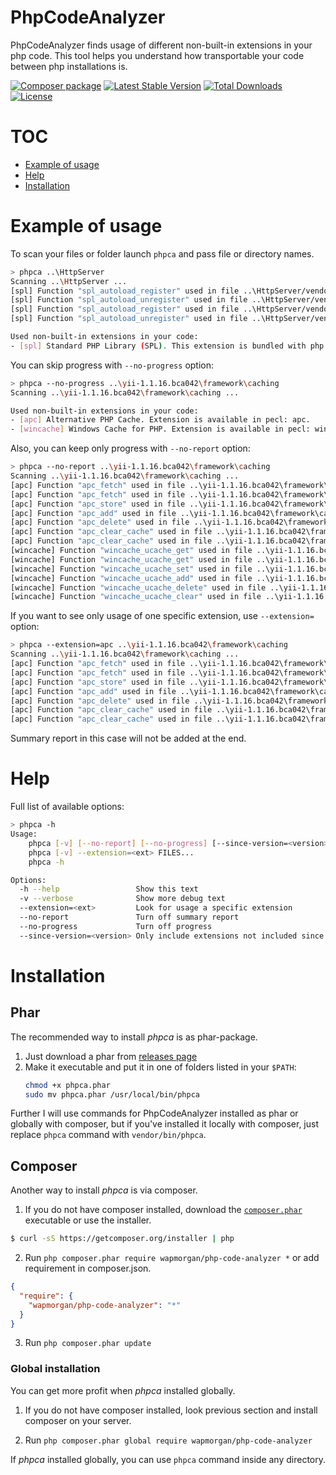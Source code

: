 # PhpCodeAnalyzer
PhpCodeAnalyzer finds usage of different non-built-in extensions in your php code.
This tool helps you understand how transportable your code between php installations is.

[![Composer package](http://composer.network/badge/wapmorgan/php-code-analyzer)](https://packagist.org/packages/wapmorgan/php-code-analyzer)
[![Latest Stable Version](https://poser.pugx.org/wapmorgan/php-code-analyzer/v/stable)](https://packagist.org/packages/wapmorgan/php-code-analyzer)
[![Total Downloads](https://poser.pugx.org/wapmorgan/php-code-analyzer/downloads)](https://packagist.org/packages/wapmorgan/php-code-analyzer)
[![License](https://poser.pugx.org/wapmorgan/php-code-analyzer/license)](https://packagist.org/packages/wapmorgan/php-code-analyzer)

# TOC
- [Example of usage](#example-of-usage)
- [Help](#help)
- [Installation](#installation)

# Example of usage
To scan your files or folder launch `phpca` and pass file or directory names.
``` sh
> phpca ..\HttpServer
Scanning ..\HttpServer ...
[spl] Function "spl_autoload_register" used in file ..\HttpServer/vendor/composer/ClassLoader.php[258]
[spl] Function "spl_autoload_unregister" used in file ..\HttpServer/vendor/composer/ClassLoader.php[266]
[spl] Function "spl_autoload_register" used in file ..\HttpServer/vendor/composer/autoload_real.php[22]
[spl] Function "spl_autoload_unregister" used in file ..\HttpServer/vendor/composer/autoload_real.php[24]

Used non-built-in extensions in your code:
- [spl] Standard PHP Library (SPL). This extension is bundled with php since PHP 5.0.0. Extension is available in pecl: spl.
```

You can skip progress with `--no-progress` option:
``` sh
> phpca --no-progress ..\yii-1.1.16.bca042\framework\caching
Scanning ..\yii-1.1.16.bca042\framework\caching ...

Used non-built-in extensions in your code:
- [apc] Alternative PHP Cache. Extension is available in pecl: apc.
- [wincache] Windows Cache for PHP. Extension is available in pecl: wincache.

```

Also, you can keep only progress with `--no-report` option:
``` sh
> phpca --no-report ..\yii-1.1.16.bca042\framework\caching
Scanning ..\yii-1.1.16.bca042\framework\caching ...
[apc] Function "apc_fetch" used in file ..\yii-1.1.16.bca042\framework\caching/CApcCache.php[46]
[apc] Function "apc_fetch" used in file ..\yii-1.1.16.bca042\framework\caching/CApcCache.php[56]
[apc] Function "apc_store" used in file ..\yii-1.1.16.bca042\framework\caching/CApcCache.php[70]
[apc] Function "apc_add" used in file ..\yii-1.1.16.bca042\framework\caching/CApcCache.php[84]
[apc] Function "apc_delete" used in file ..\yii-1.1.16.bca042\framework\caching/CApcCache.php[95]
[apc] Function "apc_clear_cache" used in file ..\yii-1.1.16.bca042\framework\caching/CApcCache.php[107]
[apc] Function "apc_clear_cache" used in file ..\yii-1.1.16.bca042\framework\caching/CApcCache.php[109]
[wincache] Function "wincache_ucache_get" used in file ..\yii-1.1.16.bca042\framework\caching/CWinCache.php[46]
[wincache] Function "wincache_ucache_get" used in file ..\yii-1.1.16.bca042\framework\caching/CWinCache.php[56]
[wincache] Function "wincache_ucache_set" used in file ..\yii-1.1.16.bca042\framework\caching/CWinCache.php[70]
[wincache] Function "wincache_ucache_add" used in file ..\yii-1.1.16.bca042\framework\caching/CWinCache.php[84]
[wincache] Function "wincache_ucache_delete" used in file ..\yii-1.1.16.bca042\framework\caching/CWinCache.php[95]
[wincache] Function "wincache_ucache_clear" used in file ..\yii-1.1.16.bca042\framework\caching/CWinCache.php[106]
```

If you want to see only usage of one specific extension, use `--extension=` option:
``` sh
> phpca --extension=apc ..\yii-1.1.16.bca042\framework\caching
Scanning ..\yii-1.1.16.bca042\framework\caching ...
[apc] Function "apc_fetch" used in file ..\yii-1.1.16.bca042\framework\caching/CApcCache.php[46]
[apc] Function "apc_fetch" used in file ..\yii-1.1.16.bca042\framework\caching/CApcCache.php[56]
[apc] Function "apc_store" used in file ..\yii-1.1.16.bca042\framework\caching/CApcCache.php[70]
[apc] Function "apc_add" used in file ..\yii-1.1.16.bca042\framework\caching/CApcCache.php[84]
[apc] Function "apc_delete" used in file ..\yii-1.1.16.bca042\framework\caching/CApcCache.php[95]
[apc] Function "apc_clear_cache" used in file ..\yii-1.1.16.bca042\framework\caching/CApcCache.php[107]
[apc] Function "apc_clear_cache" used in file ..\yii-1.1.16.bca042\framework\caching/CApcCache.php[109]
```
Summary report in this case will not be added at the end.

# Help
Full list of available options:
``` sh
> phpca -h
Usage:
    phpca [-v] [--no-report] [--no-progress] [--since-version=<version>] FILES...
    phpca [-v] --extension=<ext> FILES...
    phpca -h

Options:
  -h --help                 Show this text
  -v --verbose              Show more debug text
  --extension=<ext>         Look for usage a specific extension
  --no-report               Turn off summary report
  --no-progress             Turn off progress
  --since-version=<version> Only include extensions not included since version
```

# Installation
## Phar
The recommended way to install _phpca_ is as phar-package.

1. Just download a phar from [releases page](https://github.com/wapmorgan/PhpCodeAnalyzer/releases)
2. Make it executable and put it in one of folders listed in your `$PATH`:
    ```sh
    chmod +x phpca.phar
    sudo mv phpca.phar /usr/local/bin/phpca
    ```
    
Further I will use commands for PhpCodeAnalyzer installed as phar or globally with composer, but if you've installed it locally with composer, just replace `phpca` command with `vendor/bin/phpca`.

## Composer
Another way to install _phpca_ is via composer.

1. If you do not have composer installed, download the [`composer.phar`](https://getcomposer.org/composer.phar) executable or use the installer.
  ``` sh
  $ curl -sS https://getcomposer.org/installer | php
  ```

2. Run `php composer.phar require wapmorgan/php-code-analyzer *` or add requirement in composer.json.
  ``` json
  {
    "require": {
      "wapmorgan/php-code-analyzer": "*"
    }
  }
  ```

3. Run `php composer.phar update`

### Global installation
You can get more profit when _phpca_ installed globally.

1. If you do not have composer installed, look previous section and install composer on your server.

2. Run `php composer.phar global require wapmorgan/php-code-analyzer`

If _phpca_ installed globally, you can use `phpca` command inside any directory.
